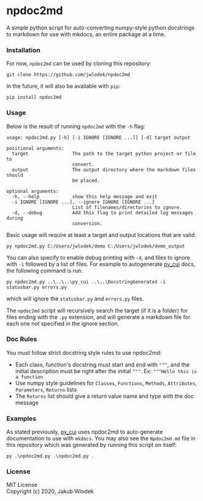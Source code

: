 # npdoc2md

A simple python script for auto-converting numpy-style python docstrings to 
markdown for use with mkdocs, an entire package at a time.

### Installation

For now, `npdoc2md` can be used by cloning this repository:
```
git clone https://github.com/jwlodek/npdoc2md
```
In the future, it will also be available with `pip`:
```
pip install npdoc2md
```

### Usage

Below is the result of running `npdoc2md` with the `-h` flag:
```
usage: npdoc2md.py [-h] [-i IGNORE [IGNORE ...]] [-d] target output

positional arguments:
  target                The path to the target python project or file to
                        convert.
  output                The output directory where the markdown files should
                        be placed.

optional arguments:
  -h, --help            show this help message and exit
  -i IGNORE [IGNORE ...], --ignore IGNORE [IGNORE ...]
                        List of filenames/directories to ignore.
  -d, --debug           Add this flag to print detailed log messages during
                        conversion.
```
Basic usage will require at least a target and output locations that are valid.
```
py npdoc2md.py C:/Users/jwlodek/demo C:/Users/jwlodek/demo_output
```
You can also specify to enable debug printing with `-d`, and files to ignore with `-i` followed
by a list of files. For example to autogenerate [py_cui](https://github.com/jwlodek/py_cui) docs, the following command
is run:
```
py npdoc2md.py ..\..\..\py_cui ..\..\DocstringGenerated -i statusbar.py errors.py
```
which will ignore the `statusbar.py` and `errors.py` files.

The `npdoc2md` script will recursively search the target (if it is a folder) for files ending with the `.py` extension,
and will generate a markdown file for each one not specified in the ignore section.

### Doc Rules

You must follow strict docstring style rules to use npdoc2md:

* Each class, function's docstring must start and end with `"""`, and the initial description must be right after the initial `"""`. Ex: `"""Hello this is a function`
* Use numpy style guidelines for `Classes`, `Functions`, `Methods`, `Attributes`, `Parameters`, `Returns` lists
* The `Returns` list should give a return value name and type with the doc message

### Examples

As stated previously, [py_cui](https://github.com/jwlodek/py_cui) uses npdoc2md to auto-generate documentation to use with `mkdocs`. You may also see the `Npdoc2md.md` file in this repository which was generated by running this script on itself:
```
py .\npdoc2md.py .\npdoc2md.py .
```

### License

MIT License  
Copyright (c) 2020, Jakub Wlodek